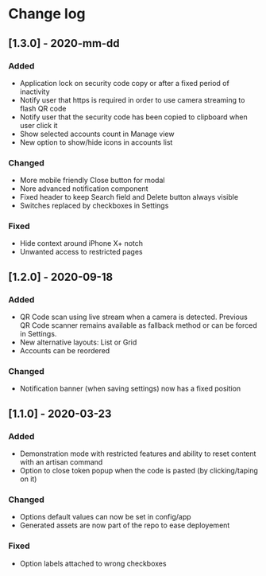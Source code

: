 # Change log

## [1.3.0] - 2020-mm-dd

### Added
- Application lock on security code copy or after a fixed period of inactivity
- Notify user that https is required in order to use camera streaming to flash QR code
- Notify user that the security code has been copied to clipboard when user click it
- Show selected accounts count in Manage view
- New option to show/hide icons in accounts list

### Changed
- More mobile friendly Close button for modal
- Nore advanced notification component
- Fixed header to keep Search field and Delete button always visible
- Switches replaced by checkboxes in Settings

### Fixed
- Hide context around iPhone X+ notch
- Unwanted access to restricted pages

## [1.2.0] - 2020-09-18

### Added
- QR Code scan using live stream when a camera is detected. Previous QR Code scanner remains available as fallback method or can be forced in Settings.
- New alternative layouts: List or Grid
- Accounts can be reordered

### Changed
- Notification banner (when saving settings) now has a fixed position

## [1.1.0] - 2020-03-23

### Added
- Demonstration mode with restricted features and ability to reset content with an artisan command
- Option to close token popup when the code is pasted (by clicking/taping on it)

### Changed
- Options default values can now be set in config/app
- Generated assets are now part of the repo to ease deployement

### Fixed
- Option labels attached to wrong checkboxes
